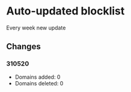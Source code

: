 # Auto-updated blocklist 
Every week new update
## Changes
### 310520
* Domains added: 0
* Domains deleted: 0
